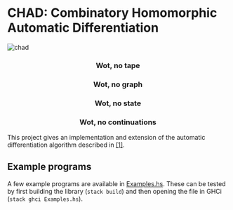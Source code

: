# CHAD: Combinatory Homomorphic Automatic Differentiation
![chad](https://upload.wikimedia.org/wikipedia/commons/thumb/7/77/KilroySchematic.svg/1024px-KilroySchematic.svg.png)
### <div align="center">Wot, no tape</div>
### <div align="center">Wot, no graph</div>
### <div align="center">Wot, no state</div>
### <div align="center">Wot, no continuations</div>

This project gives an implementation and extension of the automatic differentiation algorithm described in [[1]](https://arxiv.org/abs/2007.05283).

## Example programs
A few example programs are available in [Examples.hs](./Examples.hs). These can be tested by first building the library (`stack build`) and then opening the file in GHCi (`stack ghci Examples.hs`).

